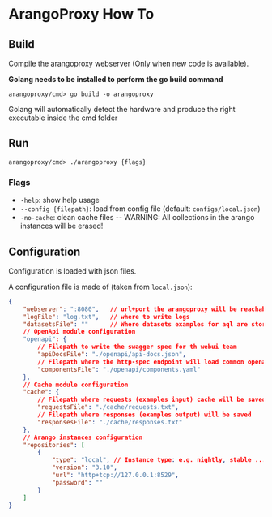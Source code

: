 # ArangoProxy How To

## Build

Compile the arangoproxy webserver (Only when new code is available).

**Golang needs to be installed to perform the go build command**

```
arangoproxy/cmd> go build -o arangoproxy
```

Golang will automatically detect the hardware and produce the right executable inside the cmd folder

## Run

```
arangoproxy/cmd> ./arangoproxy {flags}
```

### Flags

- `-help`: show help usage
- `--config {filepath}`: load from config file (default: `configs/local.json`)
- `-no-cache`: clean cache files -- WARNING: All collections in the arango instances will be erased!

## Configuration

Configuration is loaded with json files.

A configuration file is made of (taken from `local.json`):

```json
{
    "webserver": ":8080",   // url+port the arangoproxy will be reachable
    "logFile": "log.txt",   // where to write logs
    "datasetsFile": ""      // Where datasets examples for aql are stored
    // OpenApi module configuration
    "openapi": {            
        // Filepath to write the swagger spec for th webui team
        "apiDocsFile": "./openapi/api-docs.json", 
        // Filepath where the http-spec endpoint will load common openapi schemas    
        "componentsFile": "./openapi/components.yaml" 
    },
    // Cache module configuration
    "cache": {    
        // Filepath where requests (examples input) cache will be saved          
        "requestsFile": "./cache/requests.txt", 
        // Filepath where responses (examples output) will be saved      
        "responsesFile": "./cache/responses.txt" 
    },
    // Arango instances configuration
    "repositories": [
        {
            "type": "local", // Instance type: e.g. nightly, stable ...
            "version": "3.10",
            "url": "http+tcp://127.0.0.1:8529",
            "password": ""
        }
    ]
}
```
